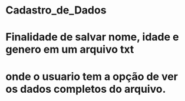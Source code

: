 # Cadastro_de_Dados
# Finalidade de salvar nome, idade e genero em um arquivo txt
# onde o usuario tem a opção de ver os dados completos do arquivo.

